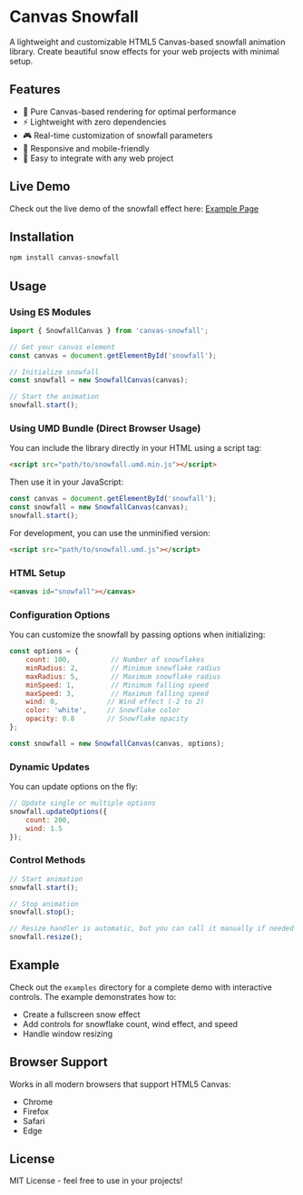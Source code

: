 # Canvas Snowfall

A lightweight and customizable HTML5 Canvas-based snowfall animation library. Create beautiful snow effects for your web projects with minimal setup.

## Features

- 🎨 Pure Canvas-based rendering for optimal performance
- ⚡️ Lightweight with zero dependencies
- 🎮 Real-time customization of snowfall parameters
- 📱 Responsive and mobile-friendly
- 🎯 Easy to integrate with any web project

## Live Demo

Check out the live demo of the snowfall effect here: [Example Page](https://garapov.github.io/snowfall/examples/index.html)

## Installation

```bash
npm install canvas-snowfall
```

## Usage

### Using ES Modules

```javascript
import { SnowfallCanvas } from 'canvas-snowfall';

// Get your canvas element
const canvas = document.getElementById('snowfall');

// Initialize snowfall
const snowfall = new SnowfallCanvas(canvas);

// Start the animation
snowfall.start();
```

### Using UMD Bundle (Direct Browser Usage)

You can include the library directly in your HTML using a script tag:

```html
<script src="path/to/snowfall.umd.min.js"></script>
```

Then use it in your JavaScript:

```javascript
const canvas = document.getElementById('snowfall');
const snowfall = new SnowfallCanvas(canvas);
snowfall.start();
```

For development, you can use the unminified version:
```html
<script src="path/to/snowfall.umd.js"></script>
```

### HTML Setup

```html
<canvas id="snowfall"></canvas>
```

### Configuration Options

You can customize the snowfall by passing options when initializing:

```javascript
const options = {
    count: 100,          // Number of snowflakes
    minRadius: 2,        // Minimum snowflake radius
    maxRadius: 5,        // Maximum snowflake radius
    minSpeed: 1,         // Minimum falling speed
    maxSpeed: 3,         // Maximum falling speed
    wind: 0,            // Wind effect (-2 to 2)
    color: 'white',     // Snowflake color
    opacity: 0.8        // Snowflake opacity
};

const snowfall = new SnowfallCanvas(canvas, options);
```

### Dynamic Updates

You can update options on the fly:

```javascript
// Update single or multiple options
snowfall.updateOptions({
    count: 200,
    wind: 1.5
});
```

### Control Methods

```javascript
// Start animation
snowfall.start();

// Stop animation
snowfall.stop();

// Resize handler is automatic, but you can call it manually if needed
snowfall.resize();
```

## Example

Check out the `examples` directory for a complete demo with interactive controls. The example demonstrates how to:
- Create a fullscreen snow effect
- Add controls for snowflake count, wind effect, and speed
- Handle window resizing

## Browser Support

Works in all modern browsers that support HTML5 Canvas:
- Chrome
- Firefox
- Safari
- Edge

## License

MIT License - feel free to use in your projects!